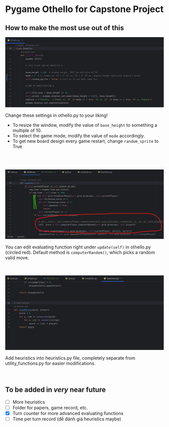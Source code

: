 # Pygame Othello for Capstone Project

## How to make the most use out of this

<img src="attachments/resize_and_mode.png">

Change these settings in othello.py to your liking!
- To resize the window, modify the value of `base_height` to something a multiple of 10.
- To select the game mode, modify the value of `mode` accordingly.
- To get new board design every game restart, change `random_sprite` to True
<br>
<br>
<br>


<img src="attachments/evaluating_function.png">

You can edit evaluating function right under `update(self)` in othello.py (circled red).
Default method is `computerRandom()`, which picks a random valid move.
<br>
<br>
<br>

<img src="attachments/heuristics_file.png">

Add heuristics into heuristics.py file, completely separate from utility_functions.py
for easier modifications.
<br>
<br>
<br>

## To be added in *very* near future
-[ ] More heuristics
-[ ] Folder for papers, game record, etc.
-[x] Turn counter for more advanced evaluating functions
-[ ] Time per turn record (để đánh giá heuristics maybe)